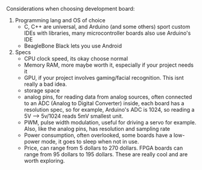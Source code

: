 
Considerations when choosing development board:
1. Programming lang and OS of choice
	- C, C++ are universal, and Arduino (and some  others)  sport custom IDEs  with libraries, many microcontroller boards also use Arduino's IDE
	- BeagleBone Black lets you use Android
2. Specs
	- CPU clock speed,  its  okay choose normal
	- Memory RAM, more maybe worth it, especially if your project needs it
	- GPU, if your project involves gaming/facial   recognition. This isnt really a bad idea. 
	- storage space
	- analog pins, for  reading data from  analog  sources, often connected to an ADC (Analog to Digital Converter) inside, each board has a resolution spec, so for example, Arduino's ADC is  1024, so  reading a 5V --> 5v/1024 reads 5mV smallest unit.
	- PWM, pulse width modulation, useful  for  driving a servo for example.  Also, like the analog  pins, has resolution and sampling rate
	- Power consumption, often overlooked, some boards have a low-power mode, it goes to  sleep when not in use. 
	- Price, can range from 5 dollars to 270 dollars. FPGA boards can range from 95 dollars to 195 dollars. These are really cool and are worth exploring. 